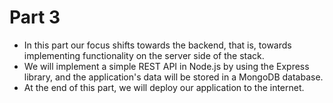 # Part 3 

- In this part our focus shifts towards the backend, that is, towards implementing functionality on the server side of the stack.
- We will implement a simple REST API in Node.js by using the Express library, and the application's data will be stored in a MongoDB database.
- At the end of this part, we will deploy our application to the internet.

